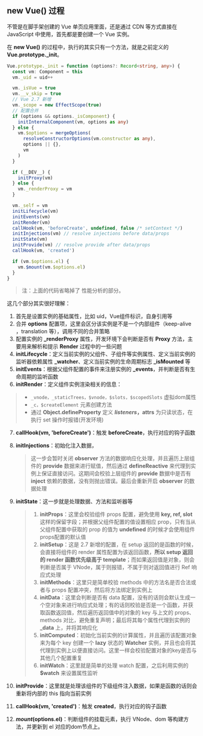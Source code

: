 ## new Vue() 过程

不管是在脚手架创建的 Vue 单页应用里面，还是通过 CDN 等方式直接在 JavaScript 中使用，首先都是要创建一个 Vue 实例。

在 **new Vue()** 的过程中，执行的其实只有一个方法，就是之前定义的 **Vue.prototype._init**。

```typescript
Vue.prototype._init = function (options?: Record<string, any>) {
  const vm: Component = this
  vm._uid = uid++

  vm._isVue = true
  vm.__v_skip = true
  // Vue 2.7 新增
  vm._scope = new EffectScope(true)
  // 配置合并
  if (options && options._isComponent) {
    initInternalComponent(vm, options as any)
  } else {
    vm.$options = mergeOptions(
      resolveConstructorOptions(vm.constructor as any),
      options || {},
      vm
    )
  }

  if (__DEV__) {
    initProxy(vm)
  } else {
    vm._renderProxy = vm
  }

  vm._self = vm
  initLifecycle(vm)
  initEvents(vm)
  initRender(vm)
  callHook(vm, 'beforeCreate', undefined, false /* setContext */)
  initInjections(vm) // resolve injections before data/props
  initState(vm)
  initProvide(vm) // resolve provide after data/props
  callHook(vm, 'created')

  if (vm.$options.el) {
    vm.$mount(vm.$options.el)
  }
}
```

> 注：上面的代码省略掉了 性能分析的部分。

这几个部分其实很好理解：

1. 首先是设置实例的基础属性，比如 uid，Vue组件标识，自身引用等
2. 合并 **options** 配置项，这里会区分该实例是不是一个内部组件（keep-alive ，translation 等），调用不同的合并策略
3. 配置实例的 **_renderProxy** 属性，开发环境下会判断是否有 **Proxy** 方法，主要用来解析和提示 **Render** 过程中的一些问题
4. **initLifecycle**：定义当前实例的父组件、子组件等实例属性、定义当前实例的监听器依赖属性 **_watcher**、定义当前实例的生命周期标志 **_isMounted** 等
5. **initEvents**：根据父组件配置的事件来注册实例的 **_events**，并判断是否有生命周期的监听函数
6. **initRender**：定义组件实例渲染相关的信息：
>   - `_vnode，_staticTrees，$vnode，$slots，$scopedSlots` 虚拟dom属性
>   - `_c，$createElement` 元素创建方法
>   - 通过 **Object.defineProperty** 定义 **$listeners，$attrs** 为只读状态，在执行 set 操作时报错(开发环境)

7. **callHook(vm, 'beforeCreate')**：触发 **beforeCreate**，执行对应的钩子函数

8. **initInjections**：初始化注入数据，

   > 这一步会暂时关闭 **observer** 方法的数据响应化处理，并且遍历上层组件的 **provide** 数据来进行赋值，然后通过 **defineReactive** 来代理到实例上保证直接访问。这期间会校验上层组件的 **provide** 数据中是否有 **inject** 依赖的数据，没有则抛出错误。最后会重新开启 **observer** 的数据处理

9. **initState**：这一步就是处理数据、方法和监听器等

   > 1. **initProps**：这里会校验组件 props 配置，避免使用 **key, ref, slot** 这样的保留字段；并根据父组件配置的值设置相应 prop，只有当从父组件配置中获取的 prop 的值为 **undefined** 的时候才会使用组件props配置的默认值
   > 2. **initSetup**：这是 2.7 新增的配置，在 setup 返回的是函数的时候，会直接将组件的 render 属性配置为该返回函数，**所以 setup 返回的 render 函数优先级高于 template**；而如果返回值是对象，则会判断是否属于 VNode，属于则报错，不属于则对返回值进行 Ref 响应式处理
   > 3. **initMethods**：这里只是简单校验 methods 中的方法名是否合法或者与 props 配置冲突，然后将方法绑定到实例上
   > 4. **initData**：这里会判断是否有 data 配置，没有的话则会默认生成一个空对象来进行响应式处理；有的话则校验是否是一个函数，并获取函数返回值，然后遍历返回值中的对象的 key 与上文的 props、methods 对比，避免重复声明；最后将其每个属性代理到实例的 **_data** 上，并将其响应化
   > 5. **initComputed**：初始化当前实例的计算属性，并且遍历该配置对象来为每个 key 创建一个 **lazy** 状态的 **Watcher** 实例，并且也会将其代理到实例上以便直接访问。这里一样会校验配置对象的key是否与其他几个配置重复
   > 6. **initWatch**：这里就是简单的处理 watch 配置，之后利用实例的 **$watch** 来设置属性监听

10. **initProvide**：这里就是处理该组件的下级组件注入数据，如果是函数的话则会重新将内部的 this 指向当前实例

11. **callHook(vm, 'created')**：触发 **created**，执行对应的钩子函数

12. **$mount($options.el)**：判断组件的挂载元素，执行 VNode、dom 等构建方法，并更新到 el 对应的dom节点上。

